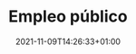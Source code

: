 ---
title: "Empleo público"
icon: "fas fa-user-hard-hat"
section_img: "./images/empleo_publico.jpeg"
date: 2021-11-09T14:26:33+01:00
type: "empleo-publico"
weight: 8
layout: "single"

section_title_1: "Servicios Centrales del Ministerio"
section_contenido_1: ['
<section>
        <article>
            <div class="container container-xl">
                <div class="row">
                            <a href="http://localhost:1313/ministerioUnivesidades.grupoavalon.com/portal-web/tu-administracion/empleo-publico/plazas-personal/"  class="card card-img mb-15"> Plazas de personal laboral temporal de la categoría de Técnico Superior de Gestión y Servicios Comunes, y Oficial de Gestión y Servicios Comunes acogidos al Convenio Único en el Ministerio de Universidades, encomendando la preselección a los Servicios Públicos de Emple
                            </a>
                   <br>
                            <a href="http://localhost:1313/ministerioUnivesidades.grupoavalon.com/portal-web/tu-administracion/empleo-publico/resolucion/"   class="card card-img mb-15">
                                        Resolución de 18 de marzo de 2021, de la Subsecretaría del Ministerio de Universidades, por la que se convoca concurso específico de méritos, para la provisión de puestos vacantes de trabajo en el departamento de los grupos/subgrupos A1, A2, C1 y C2
                                  
                            </a>
<br>
					 
                            <a href="http://localhost:1313/ministerioUnivesidades.grupoavalon.com/portal-web/tu-administracion/empleo-publico/resolucion5/"  target="_blank" class="card card-img mb-15">
                                        Resolución de 5 de noviembre de 2021, de la Subsecretaría, por la que se convoca concurso específico para la provisión de puestos de trabajo en el departamento
                               
                            </a>
<br>
				</div>	
			</div>	
		</article>
</section>
']


section_title_2: "SEPIE"
section_contenido_2: ['
<section>
        <article id="section_box_cards_blue">
            <div class="container container-xl">
                <div class="row">
                    <div class="col-md-4 col-lg-3 mb-80 justify-content-start item">
                        <div class="item_esp_44">
                            <a href="http://www.sepie.es/empleo-publico.html"  target="_blank" class="card card-img mb-15">
                                <div class="box_icon">
                                    <div class="img img_logos" style="background-image: url(http://localhost:1313/ministerioUnivesidades.grupoavalon.com/portal-webimages/logo_sepie_250X250.jpg);"></div>
                                </div>
                                <div class="card-body">
                                    <p class="card-text card-text-blue">
                                        Empleo Público del Servicio Español para la Internacionalización de la Educación (SEPIE).
                                    </p>
                                    <i class="icon fas fa-external-link-alt"></i>
                                </div>
                            </a>
                        </div>
                    </div>
				</div>	
			</div>	
		</article>
</section>']



section_title_3: "UIMP"
section_contenido_3: ['<section>
        <article id="section_box_cards_blue">
            <div class="container container-xl">
                <div class="row">
                    <div class="col-md-4 col-lg-3 mb-80 justify-content-start item">
                        <div class="item_esp_44">
                            <a href="http://www.uimp.es/institucional/administracion-electronica/ofertas-de-empleo.html"  target="_blank" class="card card-img mb-15">
                                <div class="box_icon">
                                    <div class="img img_logos" style="background-image: url(http://localhost:1313/ministerioUnivesidades.grupoavalon.com/portal-webimages/logo6.png);"></div>
                                </div>
                                <div class="card-body">
                                    <p class="card-text card-text-blue">
                                        Empleo Público de la Universidad Internacional Menéndez Pelayo (UIMP).
                                    </p>
                                    <i class="icon fas fa-external-link-alt"></i>
                                </div>
                            </a>
                        </div>
                    </div>
				</div>	
			</div>	
		</article>
</section>

']




section_title_4: "ANECA"
section_contenido_4: [" <strong>No hay convocatorias publicadas actualmente.</strong>"]




section_title_5: "Colegio de España de la Coité Internationale Universitaire de Paris"
section_contenido_5: ['<section>
        <article id="section_box_cards_blue">
            <div class="container container-xl">
                <div class="row">
                    <div class="col-md-4 col-lg-3 mb-80 justify-content-start item">
                        <div class="item_esp_44">
                            <a href="http://localhost:1313/ministerioUnivesidades.grupoavalon.com/portal-web/tu-administracion/empleo-publico/proceso/" class="card card-img mb-15">
                                <div class="box_icon">
                                    <div class="img img_logos" style="background-image: url(http://localhost:1313/ministerioUnivesidades.grupoavalon.com/portal-webimages/empleo_publico.jpeg);"></div>
                                </div>
                                <div class="card-body">
                                    <p class="card-text card-text-blue">
                                        Proceso selectivo para ingreso como personal laboral temporal en régimen de interinidad por sustitución y elaboración relación de candidatos en el Colegio de España de la Cité Internationale Universitaire de Paris, Francia.
                                    </p>
                                </div>
                            </a>
                        </div>
                    </div>
				</div>	
			</div>	
		</article>
</section>

']
---